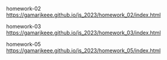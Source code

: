 
homework-02   https://gamarjkeee.github.io/js_2023/homework_02/index.html

homework-03   https://gamarjkeee.github.io/js_2023/homework_03/index.html

homework-05   https://gamarjkeee.github.io/js_2023/homework_05/index.html
